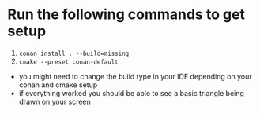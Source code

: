 # Run the following commands to get setup
1. `conan install . --build=missing`
2. `cmake --preset conan-default`

- you might need to change the build type in your IDE depending on your conan and cmake setup
- if everything worked you should be able to see a basic triangle being drawn on your screen
